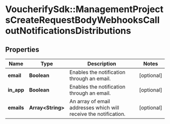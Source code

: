 # VoucherifySdk::ManagementProjectsCreateRequestBodyWebhooksCalloutNotificationsDistributions

## Properties

| Name | Type | Description | Notes |
| ---- | ---- | ----------- | ----- |
| **email** | **Boolean** | Enables the notification through an email. | [optional] |
| **in_app** | **Boolean** | Enables the notification through an email. | [optional] |
| **emails** | **Array&lt;String&gt;** | An array of email addresses which will receive the notification. | [optional] |

